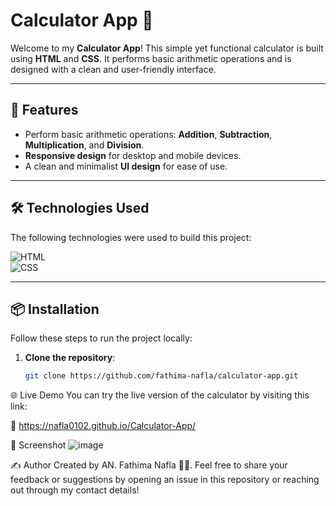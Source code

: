 # Calculator App 🧮

Welcome to my **Calculator App**! This simple yet functional calculator is built using **HTML** and **CSS**. It performs basic arithmetic operations and is designed with a clean and user-friendly interface.

---

## 🚀 Features

- Perform basic arithmetic operations: **Addition**, **Subtraction**, **Multiplication**, and **Division**.
- **Responsive design** for desktop and mobile devices.
- A clean and minimalist **UI design** for ease of use.

---

## 🛠️ Technologies Used

The following technologies were used to build this project:

![HTML](https://img.shields.io/badge/-HTML-E34F26?style=for-the-badge&logo=html5&logoColor=white)  
![CSS](https://img.shields.io/badge/-CSS-1572B6?style=for-the-badge&logo=css3&logoColor=white)  

---

## 📦 Installation

Follow these steps to run the project locally:

1. **Clone the repository**:
   ```bash
   git clone https://github.com/fathima-nafla/calculator-app.git


🌐 Live Demo
You can try the live version of the calculator by visiting this link:

🔗 https://nafla0102.github.io/Calculator-App/

📸 Screenshot
![image](https://github.com/user-attachments/assets/4e5567df-028d-4bc7-aa75-2f3958748ed6)


✍️ Author
Created by AN. Fathima Nafla 👩‍💻.
Feel free to share your feedback or suggestions by opening an issue in this repository or reaching out through my contact details!


